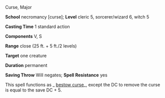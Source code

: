 Curse, Major

**School** necromancy [curse]; **Level** cleric 5, sorcerer/wizard 6, witch 5

**Casting Time** 1 standard action

**Components** V, S

**Range** close (25 ft. + 5 ft./2 levels)

**Target** one creature

**Duration** permanent

**Saving Throw** Will negates; **Spell Resistance** yes

This spell functions as _ [bestow curse](spells/bestowCurse.md#_bestow-curse)_, except the DC to remove the curse is equal to the save DC + 5.

